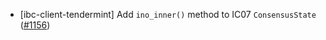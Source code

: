 - [ibc-client-tendermint] Add `ino_inner()` method to IC07 `ConsensusState`
  ([\#1156](https://github.com/cosmos/ibc-rs/pull/1156))
